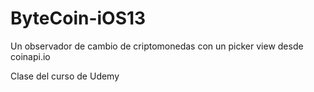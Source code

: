 # ByteCoin-iOS13
Un observador de cambio de criptomonedas con un picker view desde coinapi.io

Clase del curso de Udemy

